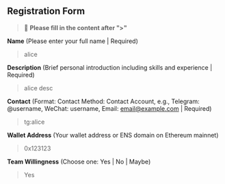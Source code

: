 ## Registration Form

> 📝 **Please fill in the content after ">"**

**Name** (Please enter your full name | Required)
>alice

**Description** (Brief personal introduction including skills and experience | Required)
>alice desc

**Contact** (Format: Contact Method: Contact Account, e.g., Telegram: @username, WeChat: username, Email: email@example.com | Required)
>tg:alice

**Wallet Address** (Your wallet address or ENS domain on Ethereum mainnet)
>0x123123

**Team Willingness** (Choose one: Yes | No | Maybe)
>Yes